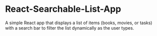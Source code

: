 # React-Searchable-List-App
A simple React app that displays a list of items (books, movies, or tasks) with a search bar to filter the list dynamically as the user types.
